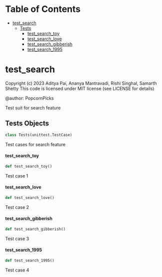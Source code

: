 # Table of Contents

* [test\_search](#test_search)
  * [Tests](#test_search.Tests)
    * [test\_search\_toy](#test_search.Tests.test_search_toy)
    * [test\_search\_love](#test_search.Tests.test_search_love)
    * [test\_search\_gibberish](#test_search.Tests.test_search_gibberish)
    * [test\_search\_1995](#test_search.Tests.test_search_1995)

<a id="test_search"></a>

# test\_search

Copyright (c) 2023 Aditya Pai, Ananya Mantravadi, Rishi Singhal, Samarth Shetty
This code is licensed under MIT license (see LICENSE for details)

@author: PopcornPicks

Test suit for search feature

<a id="test_search.Tests"></a>

## Tests Objects

```python
class Tests(unittest.TestCase)
```

Test cases for search feature

<a id="test_search.Tests.test_search_toy"></a>

#### test\_search\_toy

```python
def test_search_toy()
```

Test case 1

<a id="test_search.Tests.test_search_love"></a>

#### test\_search\_love

```python
def test_search_love()
```

Test case 2

<a id="test_search.Tests.test_search_gibberish"></a>

#### test\_search\_gibberish

```python
def test_search_gibberish()
```

Test case 3

<a id="test_search.Tests.test_search_1995"></a>

#### test\_search\_1995

```python
def test_search_1995()
```

Test case 4

